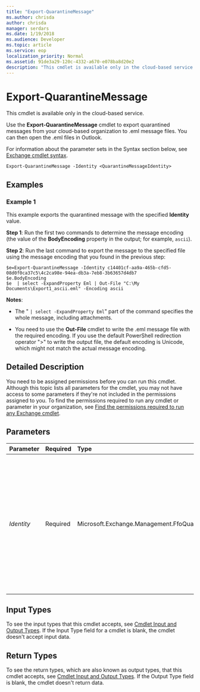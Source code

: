 ```yaml
---
title: "Export-QuarantineMessage"
ms.author: chrisda
author: chrisda
manager: serdars
ms.date: 1/19/2018
ms.audience: Developer
ms.topic: article
ms.service: eop
localization_priority: Normal
ms.assetid: 91de3a29-120c-4332-a670-e078ba8d20e2
description: "This cmdlet is available only in the cloud-based service."
---
```


# Export-QuarantineMessage

This cmdlet is available only in the cloud-based service.
  
Use the **Export-QuarantineMessage** cmdlet to export quarantined messages from your cloud-based organization to .eml message files. You can then open the .eml files in Outlook.
  
For information about the parameter sets in the Syntax section below, see [Exchange cmdlet syntax](https://technet.microsoft.com/library/bb123552.aspx).
  
```
Export-QuarantineMessage -Identity <QuarantineMessageIdentity>
```

## Examples
<a name="Examples"> </a>

### Example 1

This example exports the quarantined message with the specified **Identity** value.
  
 **Step 1**: Run the first two commands to determine the message encoding (the value of the **BodyEncoding** property in the output; for example, `ascii`).
  
 **Step 2**: Run the last command to export the message to the specified file using the message encoding that you found in the previous step:
  
```
$e=Export-QuarantineMessage -Identity c14401cf-aa9a-465b-cfd5-08d0f0ca37c5\4c2ca98e-94ea-db3a-7eb8-3b63657d4db7
$e.BodyEncoding
$e  | select -ExpandProperty Eml | Out-File "C:\My Documents\Export1_ascii.eml" -Encoding ascii
```

 **Notes**:
  
- The " `| select -ExpandProperty Eml`" part of the command specifies the whole message, including attachments.
    
- You need to use the **Out-File** cmdlet to write the .eml message file with the required encoding. If you use the default PowerShell redirection operator ">" to write the output file, the default encoding is Unicode, which might not match the actual message encoding.
    
## Detailed Description
<a name="DetailedDescription"> </a>

You need to be assigned permissions before you can run this cmdlet. Although this topic lists all parameters for the cmdlet, you may not have access to some parameters if they're not included in the permissions assigned to you. To find the permissions required to run any cmdlet or parameter in your organization, see [Find the permissions required to run any Exchange cmdlet](https://technet.microsoft.com/library/mt432940.aspx).
  
## Parameters
<a name="DetailedDescription"> </a>

|**Parameter**|**Required**|**Type**|**Description**|
|:-----|:-----|:-----|:-----|
| _Identity_ <br/> |Required  <br/> |Microsoft.Exchange.Management.FfoQuarantine.QuarantineMessageIdentity  <br/> |The  _Identity_ parameter specifies the quarantined message that you want to export. The value is a unique quarantined message identifier in the format `GUID1\GUID2` (for example `c14401cf-aa9a-465b-cfd5-08d0f0ca37c5\4c2ca98e-94ea-db3a-7eb8-3b63657d4db7`.  <br/> You can find the  _Identity_ value for a quarantined message by using the **Get-QuarantineMessage** cmdlet. <br/> |
   
## Input Types
<a name="InputTypes"> </a>

To see the input types that this cmdlet accepts, see [Cmdlet Input and Output Types](http://go.microsoft.com/fwlink/p/?linkId=616387). If the Input Type field for a cmdlet is blank, the cmdlet doesn't accept input data. 
  
## Return Types
<a name="ReturnTypes"> </a>

To see the return types, which are also known as output types, that this cmdlet accepts, see [Cmdlet Input and Output Types](http://go.microsoft.com/fwlink/p/?linkId=616387). If the Output Type field is blank, the cmdlet doesn't return data. 
  

